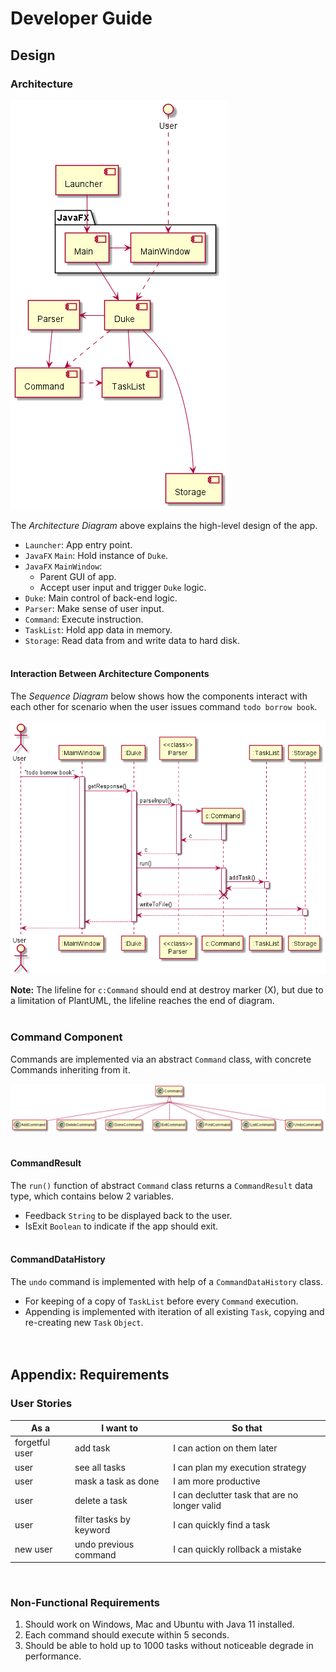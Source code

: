 # Developer Guide

## Design

### Architecture
![ArchitectureDiagram](images/ArchitectureDiagram.png)

The *Architecture Diagram* above explains the high-level design of the app.
* `Launcher`: App entry point.
* `JavaFX` `Main`: Hold instance of `Duke`.
* `JavaFX` `MainWindow`:
  * Parent GUI of app.
  * Accept user input and trigger `Duke` logic.
* `Duke`: Main control of back-end logic.
* `Parser`: Make sense of user input.
* `Command`: Execute instruction.
* `TaskList`: Hold app data in memory.
* `Storage`: Read data from and write data to hard disk.
<br><br>

#### Interaction Between Architecture Components
The *Sequence Diagram* below shows how the components interact with each other for scenario when the user issues command `todo borrow book`.

![ArchitectureSequenceDiagram](images/ArchitectureSequenceDiagram.png)

**Note:** The lifeline for `c:Command` should end at destroy marker (X), but due to a limitation of PlantUML, the lifeline reaches the end of diagram.
<br><br>

### Command Component
Commands are implemented via an abstract `Command` class, with concrete Commands inheriting from it.

![CommandClassDiagram](images/CommandClassDiagram.png)
<br><br>

#### CommandResult

The `run()` function of abstract `Command` class returns a `CommandResult` data type, which contains below 2 variables.
* Feedback `String` to be displayed back to the user.
* IsExit `Boolean` to indicate if the app should exit.
<br><br>

#### CommandDataHistory
The `undo` command is implemented with help of a `CommandDataHistory` class.
* For keeping of a copy of `TaskList` before every `Command` execution.
* Appending is implemented with iteration of all existing `Task`, copying and re-creating new `Task` `Object`.  
<br><br>

## Appendix: Requirements

### User Stories
| As a           | I want to               | So that                                       |
|----------------|-------------------------|-----------------------------------------------|
| forgetful user | add task                | I can action on them later                    |
| user           | see all tasks           | I can plan my execution strategy              |
| user           | mask a task as done     | I am more productive                          |
| user           | delete a task           | I can declutter task that are no longer valid |
| user           | filter tasks by keyword | I can quickly find a task                     |
| new user       | undo previous command   | I can quickly rollback a mistake              |
<br>

### Non-Functional Requirements
1. Should work on Windows, Mac and Ubuntu with Java 11 installed.
1. Each command should execute within 5 seconds.
1. Should be able to hold up to 1000 tasks without noticeable degrade in performance.
